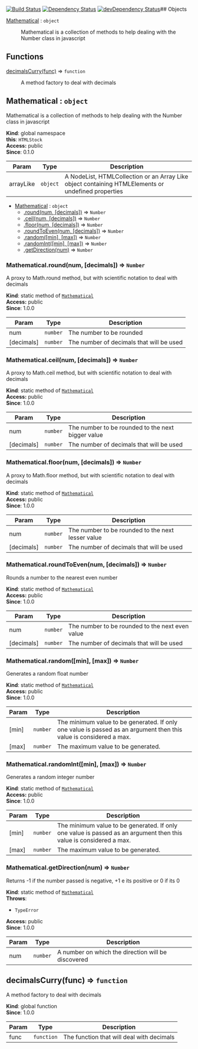 [![Build Status](https://travis-ci.org/clovislima/mathematical.svg?branch=master)](https://travis-ci.org/clovislima/mathematical)
[![Dependency Status](https://david-dm.org/clovislima/mathematical.svg)](https://david-dm.org/clovislima/mathematical)
[![devDependency Status](https://david-dm.org/clovislima/mathematical/dev-status.svg)](https://david-dm.org/clovislima/mathematical#info=devDependencies)## Objects

<dl>
<dt><a href="#Mathematical">Mathematical</a> : <code>object</code></dt>
<dd><p>Mathematical is a collection of methods to help dealing with the Number class in javascript</p>
</dd>
</dl>

## Functions

<dl>
<dt><a href="#decimalsCurry">decimalsCurry(func)</a> ⇒ <code>function</code></dt>
<dd><p>A method factory to deal with decimals</p>
</dd>
</dl>

<a name="Mathematical"></a>

## Mathematical : <code>object</code>
Mathematical is a collection of methods to help dealing with the Number class in javascript

**Kind**: global namespace  
**this**: <code>HTMLStock</code>  
**Access:** public  
**Since**: 0.1.0  

| Param | Type | Description |
| --- | --- | --- |
| arrayLike | <code>object</code> | A NodeList, HTMLCollection or an Array Like object containing HTMLElements or undefined properties |


* [Mathematical](#Mathematical) : <code>object</code>
    * [.round(num, [decimals])](#Mathematical.round) ⇒ <code>Number</code>
    * [.ceil(num, [decimals])](#Mathematical.ceil) ⇒ <code>Number</code>
    * [.floor(num, [decimals])](#Mathematical.floor) ⇒ <code>Number</code>
    * [.roundToEven(num, [decimals])](#Mathematical.roundToEven) ⇒ <code>Number</code>
    * [.random([min], [max])](#Mathematical.random) ⇒ <code>Number</code>
    * [.randomInt([min], [max])](#Mathematical.randomInt) ⇒ <code>Number</code>
    * [.getDirection(num)](#Mathematical.getDirection) ⇒ <code>Number</code>

<a name="Mathematical.round"></a>

### Mathematical.round(num, [decimals]) ⇒ <code>Number</code>
A proxy to Math.round method, but with scientific notation to deal with decimals

**Kind**: static method of <code>[Mathematical](#Mathematical)</code>  
**Access:** public  
**Since**: 1.0.0  

| Param | Type | Description |
| --- | --- | --- |
| num | <code>number</code> | The number to be rounded |
| [decimals] | <code>number</code> | The number of decimals that will be used |

<a name="Mathematical.ceil"></a>

### Mathematical.ceil(num, [decimals]) ⇒ <code>Number</code>
A proxy to Math.ceil method, but with scientific notation to deal with decimals

**Kind**: static method of <code>[Mathematical](#Mathematical)</code>  
**Access:** public  
**Since**: 1.0.0  

| Param | Type | Description |
| --- | --- | --- |
| num | <code>number</code> | The number to be rounded to the next bigger value |
| [decimals] | <code>number</code> | The number of decimals that will be used |

<a name="Mathematical.floor"></a>

### Mathematical.floor(num, [decimals]) ⇒ <code>Number</code>
A proxy to Math.floor method, but with scientific notation to deal with decimals

**Kind**: static method of <code>[Mathematical](#Mathematical)</code>  
**Access:** public  
**Since**: 1.0.0  

| Param | Type | Description |
| --- | --- | --- |
| num | <code>number</code> | The number to be rounded to the next lesser value |
| [decimals] | <code>number</code> | The number of decimals that will be used |

<a name="Mathematical.roundToEven"></a>

### Mathematical.roundToEven(num, [decimals]) ⇒ <code>Number</code>
Rounds a number to the nearest even number

**Kind**: static method of <code>[Mathematical](#Mathematical)</code>  
**Access:** public  
**Since**: 1.0.0  

| Param | Type | Description |
| --- | --- | --- |
| num | <code>number</code> | The number to be rounded to the next even value |
| [decimals] | <code>number</code> | The number of decimals that will be used |

<a name="Mathematical.random"></a>

### Mathematical.random([min], [max]) ⇒ <code>Number</code>
Generates a random float number

**Kind**: static method of <code>[Mathematical](#Mathematical)</code>  
**Access:** public  
**Since**: 1.0.0  

| Param | Type | Description |
| --- | --- | --- |
| [min] | <code>number</code> | The minimum value to be generated. If only one value is passed as an argument then this value is considered a max. |
| [max] | <code>number</code> | The maximum value to be generated. |

<a name="Mathematical.randomInt"></a>

### Mathematical.randomInt([min], [max]) ⇒ <code>Number</code>
Generates a random integer number

**Kind**: static method of <code>[Mathematical](#Mathematical)</code>  
**Access:** public  
**Since**: 1.0.0  

| Param | Type | Description |
| --- | --- | --- |
| [min] | <code>number</code> | The minimum value to be generated. If only one value is passed as an argument then this value is considered a max. |
| [max] | <code>number</code> | The maximum value to be generated. |

<a name="Mathematical.getDirection"></a>

### Mathematical.getDirection(num) ⇒ <code>Number</code>
Returns -1 if the number passed is negative, +1 e its positive or 0 if its 0

**Kind**: static method of <code>[Mathematical](#Mathematical)</code>  
**Throws**:

- <code>TypeError</code> 

**Access:** public  
**Since**: 1.0.0  

| Param | Type | Description |
| --- | --- | --- |
| num | <code>number</code> | A number on which the direction will be discovered |

<a name="decimalsCurry"></a>

## decimalsCurry(func) ⇒ <code>function</code>
A method factory to deal with decimals

**Kind**: global function  
**Since**: 1.0.0  

| Param | Type | Description |
| --- | --- | --- |
| func | <code>function</code> | The function that will deal with decimals |

